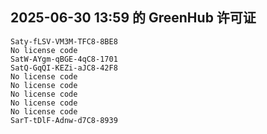 ## 2025-06-30 13:59 的 GreenHub 许可证
```
Saty-fLSV-VM3M-TFC8-8BE8
No license code
SatW-AYgm-qBGE-4qC8-1701
SatQ-GqQI-KEZi-aJC8-42F8
No license code
No license code
No license code
No license code
No license code
SarT-tDlF-Adnw-d7C8-8939
```
